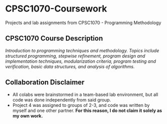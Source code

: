 # CPSC1070-Coursework
Projects and lab assignments from CPSC1070 - Programming Methodology
## CPSC1070 Course Description
*Introduction to programming techniques and methodology. Topics include structured programming, stepwise refinement, program design and implementation techniques, modularization criteria, program testing and verification, basic data structures, and analysis of algorithms.*
## Collaboration Disclaimer
* All colabs were brainstormed in a team-based lab environment, but all code was done independently from said group.
* Project 4 was assigned to groups of 2-3, and code was written by myself and one other partner. **For this reason, I do not claim it solely as my own work.**
